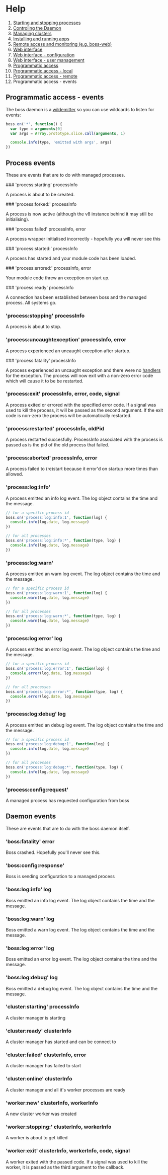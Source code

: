# Help

1. [Starting and stopping processes](processes.md)
1. [Controling the Daemon](daemon.md)
1. [Managing clusters](clusters.md)
1. [Installing and running apps](apps.md)
1. [Remote access and monitoring (e.g. boss-web)](remote.md)
1. [Web interface](web.md)
1. [Web interface - configuration](web-config.md)
1. [Web interface - user management](web-uesrs.md)
1. [Programmatic access](programmatic-access.md)
1. [Programmatic access - local](programmatic-access-local.md)
1. [Programmatic access - remote](programmatic-access-remote.md)
1. Programmatic access - events

## Programmatic access - events

The boss daemon is a [wildemitter](https://github.com/HenrikJoreteg/wildemitter) so you can use wildcards to listen for events:

```javascript
boss.on('*', function() {
  var type = arguments[0]
  var args = Array.prototype.slice.call(arguments, 1)

  console.info(type, 'emitted with args', args)
})
```

## Process events

These are events that are to do with managed processes.

### 'process:starting' processInfo

A process is about to be created.

### 'process:forked:' processInfo

A process is now active (although the v8 instance behind it may still be initialising).

### 'process:failed' processInfo, error

A process wrapper initialised incorrectly - hopefully you will never see this

### 'process:started:' processInfo

A process has started and your module code has been loaded.

### 'process:errored:' processInfo, error

Your module code threw an exception on start up.

### 'process:ready' processInfo

A connection has been established between boss and the managed process. All systems go.

### 'process:stopping' processInfo

A process is about to stop.

### 'process:uncaughtexception' processInfo, error

A process experienced an uncaught exception after startup.

### 'process:fatality' processInfo

A process experienced an uncaught exception and there were no [handlers](http://nodejs.org/api/process.html#process_event_uncaughtexception) for the exception.  The process will now exit with a non-zero error code which will cause it to be be restarted.

### 'process:exit' processInfo, error, code, signal

A process exited or errored with the specified error code.  If a signal was used to kill the process, it will be passed as the second argument.  If the exit code is non-zero the process will be automatically restarted.

### 'process:restarted' processInfo, oldPid

A process restarted succesfully.  ProcessInfo associated with the process is passed as is the pid of the old process that failed.

### 'process:aborted' processInfo, error

A process failed to (re)start because it error'd on startup more times than allowed.

### 'process:log:info'

A process emitted an info log event.  The log object contains the time and the message.

```javascript
// for a specific process id
boss.on('process:log:info:1', function(log) {
  console.info(log.date, log.message)
})

// for all processes
boss.on('process:log:info:*', function(type, log) {
  console.info(log.date, log.message)
})
```

### 'process:log:warn'

A process emitted an warn log event.  The log object contains the time and the message.

```javascript
// for a specific process id
boss.on('process:log:warn:1', function(log) {
  console.warn(log.date, log.message)
})

// for all processes
boss.on('process:log:warn:*', function(type, log) {
  console.warn(log.date, log.message)
})
```

### 'process:log:error' log

A process emitted an error log event.  The log object contains the time and the message.

```javascript
// for a specific process id
boss.on('process:log:error:1', function(log) {
  console.error(log.date, log.message)
})

// for all processes
boss.on('process:log:error:*', function(type, log) {
  console.error(log.date, log.message)
})
```

### 'process:log:debug' log

A process emitted an debug log event.  The log object contains the time and the message.

```javascript
// for a specific process id
boss.on('process:log:debug:1', function(log) {
  console.info(log.date, log.message)
})

// for all processes
boss.on('process:log:debug:*', function(type, log) {
  console.info(log.date, log.message)
})
```

### 'process:config:request'

A managed process has requested configuration from boss

## Daemon events

These are events that are to do with the boss daemon itself.

### 'boss:fatality' error

Boss crashed. Hopefully you'll never see this.

### 'boss:config:response'

Boss is sending configuration to a managed process

### 'boss:log:info' log

Boss emitted an info log event. The log object contains the time and the message.

### 'boss:log:warn' log

Boss emitted a warn log event. The log object contains the time and the message.

### 'boss:log:error' log

Boss emitted an error log event. The log object contains the time and the message.

### 'boss:log:debug' log

Boss emitted a debug log event.  The log object contains the time and the message.

### 'cluster:starting' processInfo

A cluster manager is starting

### 'cluster:ready' clusterInfo

A cluster manager has started and can be connect to

### 'cluster:failed' clusterInfo, error

A cluster manager has failed to start

### 'cluster:online' clusterInfo

A cluster manager and all it's worker processes are ready

### 'worker:new' clusterInfo, workerInfo

A new cluster worker was created

### 'worker:stopping:' clusterInfo, workerInfo

A worker is about to get killed

### 'worker:exit' clusterInfo, workerInfo, code, signal

A worker exited with the passed code. If a signal was used to kill the worker, it is passed as the third argument to the callback.
